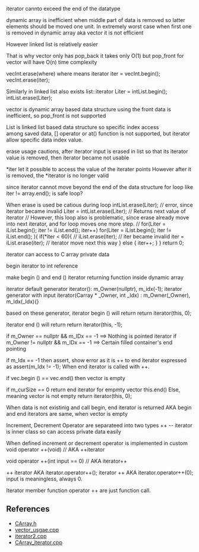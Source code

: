 
iterator cannto exceed the end of the datatype 

dynamic array is inefficient when middle part of data is removed 
so latter elements should be moved one unit. 
In extremely worst case when first one is removed in dynamic array aka vector 
it is not efficient 

However linked list is relatively easier

That is why 
vector only has pop_back it takes only O(1) 
but pop_front for vector will have O(n) time complexity 

vecInt.erase(where) where means iterator 
iter = vecInt.begin(); 
vecInt.erase(iter); 

Similarly in linked list also exists 
list<int>::iterator Liter = intList.begin(); 
intList.erase(Liter); 

vector is dynamic array based data structure 
using the front data is inefficient, so pop_front is not supported 

List is linked list based data structure so specific index access  
among saved data, [] operator or at() function is not supported, 
but iterator allow specific data index value. 

erase usage cautions, after iterator input is erased in list 
so that its iterator value is removed, then iterator became not usable 

*iter let it possible to access the value of the iterater points 
However after it is removed, the *iterator is no longer valid 

since iterator cannot move beyond the end of the data structure 
for loop like iter != array.end(); is safe loop? 

When erase is used be catious during loop 
intList.erase(Liter); // error, since iterator became invalid 
Liter = intList.erase(Liter); // Returns next value of iterator 
// However, this loop also is problematic, since erase already 
move into next iterator, and for loop moves one more step. 
// for(Liter = iList.begin(); iter != iList.end(); iter++) 
for(Liter = iList.begin(); iter != iList.end(); ){
    if(*iter < 60){
        // iList.erase(iter); // iter became invalid 
        iter = iList.erase(iter); // iterator move next this way 
    } else {
        iter++; 
    }
}
return 0; 

iterator can access to 
C array private data 

begin iterator to int reference 

make begin () and end () iterator returning function inside dynamic array 

iterator default generator 
iterator(): m_Owner(nullptr), m_idx(-1); 
iterator generator with input 
iterator(Carray<T> * _Owner, int _Idx)
: m_Owner(_Owner), m_Idx(_Idx){}

based on these generator, iterator begin () will return 
return iterator(this, 0); 

iterator end () will return 
return iterator(this, -1); 

if m_Owner == nullptr && m_IDx == -1 ==> Nothing is pointed iterator 
if m_Owner != nullptr && m_IDx == -1 ==> Certain filled container's end pointing 

if m_Idx == -1 then assert, show error as it is ++ to end iterator 
expressed as assert(m_Idx != -1); 
When end iterator is called with ++. 

if vec.begin () == vec.end() then vector is empty 

if m_curSize == 0 return end iterator for empmty vector this.end() 
Else, meaning vector is not empty return iterator(this, 0); 

When data is not existinig and call begin, end iterator is returned 
AKA begin and end iterators are same, when vector is empty 

Increment, Decrement Operator are separateed into two types ++ -- 
iterator is inner class so can access private data easily 

When defined increment or decrement operator is implemented in custom 
void operator ++(void) // AKA ++iterator

void operator ++(int input == 0) // AKA iterator++ 

++ iterator AKA iterator.operator++(); 
iterator ++ AKA iterator.operator++(0); input is meaningless, always 0. 

Iterator member function operator ++ are just function call. 

## References 

- [CArray.h](codes/CArray.h)
- [vector_usgae.cpp](codes/vector_usage.cpp)
- [iterator2.cpp](codes/iterator2.cpp)
- [CArray_iterator.cpp](codes/CArray_iterator.cpp)

